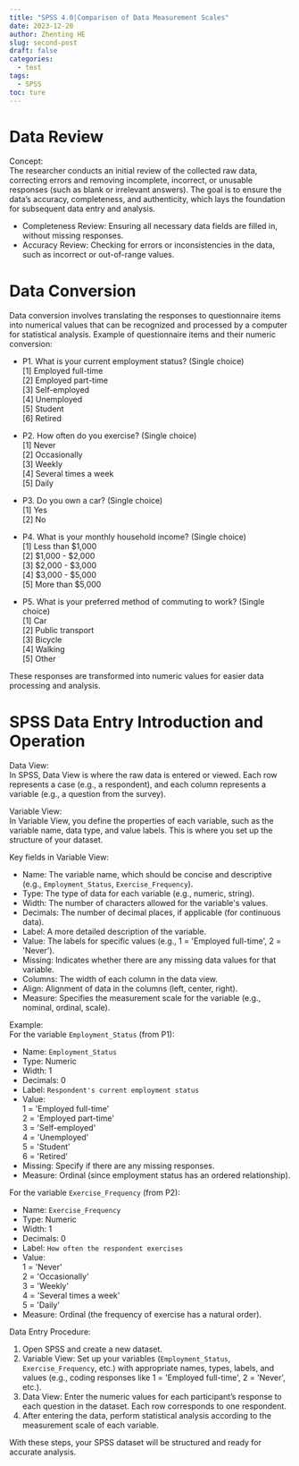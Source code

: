 ```yaml
---
title: "SPSS 4.0|Comparison of Data Measurement Scales"
date: 2023-12-20
author: Zhenting HE
slug: second-post
draft: false
categories:
  - test
tags:
  - SPSS
toc: ture
---
```

# Data Review
Concept:  
The researcher conducts an initial review of the collected raw data, correcting errors and removing incomplete, incorrect, or unusable responses (such as blank or irrelevant answers). The goal is to ensure the data’s accuracy, completeness, and authenticity, which lays the foundation for subsequent data entry and analysis.

- Completeness Review: Ensuring all necessary data fields are filled in, without missing responses.
- Accuracy Review: Checking for errors or inconsistencies in the data, such as incorrect or out-of-range values.

# Data Conversion
Data conversion involves translating the responses to questionnaire items into numerical values that can be recognized and processed by a computer for statistical analysis.
Example of questionnaire items and their numeric conversion:

- P1. What is your current employment status? (Single choice)  
  [1] Employed full-time  
  [2] Employed part-time  
  [3] Self-employed  
  [4] Unemployed  
  [5] Student  
  [6] Retired  

- P2. How often do you exercise? (Single choice)  
  [1] Never  
  [2] Occasionally  
  [3] Weekly  
  [4] Several times a week  
  [5] Daily  

- P3. Do you own a car? (Single choice)  
  [1] Yes  
  [2] No  

- P4. What is your monthly household income? (Single choice)  
  [1] Less than $1,000  
  [2] $1,000 - $2,000  
  [3] $2,000 - $3,000  
  [4] $3,000 - $5,000  
  [5] More than $5,000  

- P5. What is your preferred method of commuting to work? (Single choice)  
  [1] Car  
  [2] Public transport  
  [3] Bicycle  
  [4] Walking  
  [5] Other  

These responses are transformed into numeric values for easier data processing and analysis.

 # SPSS Data Entry Introduction and Operation

Data View:  
In SPSS, Data View is where the raw data is entered or viewed. Each row represents a case (e.g., a respondent), and each column represents a variable (e.g., a question from the survey).

Variable View:  
In Variable View, you define the properties of each variable, such as the variable name, data type, and value labels. This is where you set up the structure of your dataset.

Key fields in Variable View:
- Name: The variable name, which should be concise and descriptive (e.g., `Employment_Status`, `Exercise_Frequency`).
- Type: The type of data for each variable (e.g., numeric, string).
- Width: The number of characters allowed for the variable's values.
- Decimals: The number of decimal places, if applicable (for continuous data).
- Label: A more detailed description of the variable.
- Value: The labels for specific values (e.g., 1 = 'Employed full-time', 2 = 'Never').
- Missing: Indicates whether there are any missing data values for that variable.
- Columns: The width of each column in the data view.
- Align: Alignment of data in the columns (left, center, right).
- Measure: Specifies the measurement scale for the variable (e.g., nominal, ordinal, scale).

Example:  
For the variable `Employment_Status` (from P1):
- Name: `Employment_Status`
- Type: Numeric
- Width: 1
- Decimals: 0
- Label: `Respondent's current employment status`
- Value:  
  1 = 'Employed full-time'  
  2 = 'Employed part-time'  
  3 = 'Self-employed'  
  4 = 'Unemployed'  
  5 = 'Student'  
  6 = 'Retired'  
- Missing: Specify if there are any missing responses.
- Measure: Ordinal (since employment status has an ordered relationship).

For the variable `Exercise_Frequency` (from P2):
- Name: `Exercise_Frequency`
- Type: Numeric
- Width: 1
- Decimals: 0
- Label: `How often the respondent exercises`
- Value:  
  1 = 'Never'  
  2 = 'Occasionally'  
  3 = 'Weekly'  
  4 = 'Several times a week'  
  5 = 'Daily'  
- Measure: Ordinal (the frequency of exercise has a natural order).

 Data Entry Procedure:
1. Open SPSS and create a new dataset.
2. Variable View: Set up your variables (`Employment_Status`, `Exercise_Frequency`, etc.) with appropriate names, types, labels, and values (e.g., coding responses like 1 = 'Employed full-time', 2 = 'Never', etc.).
3. Data View: Enter the numeric values for each participant’s response to each question in the dataset. Each row corresponds to one respondent.
4. After entering the data, perform statistical analysis according to the measurement scale of each variable.

With these steps, your SPSS dataset will be structured and ready for accurate analysis.